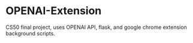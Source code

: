 # OPENAI-Extension
CS50 final project, uses OPENAI API, flask, and google chrome extension background scripts.
